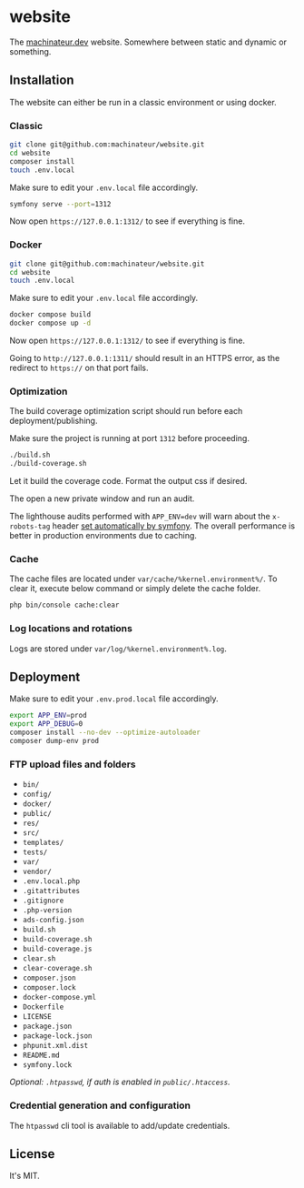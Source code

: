 # website

The [machinateur.dev](https://machinateur.dev/) website. Somewhere between static and dynamic or something.

## Installation

The website can either be run in a classic environment or using docker.

### Classic

```bash
git clone git@github.com:machinateur/website.git
cd website
composer install
touch .env.local
```

Make sure to edit your `.env.local` file accordingly.

```bash
symfony serve --port=1312
```

Now open `https://127.0.0.1:1312/` to see if everything is fine.

### Docker

```bash
git clone git@github.com:machinateur/website.git
cd website
touch .env.local
```

Make sure to edit your `.env.local` file accordingly.

```bash
docker compose build
docker compose up -d
```

Now open `https://127.0.0.1:1312/` to see if everything is fine.

Going to `http://127.0.0.1:1311/` should result in an HTTPS error, as the redirect to `https://` on that port fails.

### Optimization

The build coverage optimization script should run before each deployment/publishing.

Make sure the project is running at port `1312` before proceeding.

```bash
./build.sh
./build-coverage.sh
```

Let it build the coverage code. Format the output css if desired.

The open a new private window and run an audit.

The lighthouse audits performed with `APP_ENV=dev` will warn about the `x-robots-tag` header
[set automatically by symfony](https://symfony.com/doc/current/reference/configuration/framework.html#disallow-search-engine-index).
The overall performance is better in production environments due to caching.

### Cache

The cache files are located under `var/cache/%kernel.environment%/`. To clear it, execute below command or simply delete
the cache folder.

```bash
php bin/console cache:clear
```

### Log locations and rotations

Logs are stored under `var/log/%kernel.environment%.log`.

## Deployment

Make sure to edit your `.env.prod.local` file accordingly.

```bash
export APP_ENV=prod
export APP_DEBUG=0
composer install --no-dev --optimize-autoloader
composer dump-env prod
```

### FTP upload files and folders

* `bin/`
* `config/`
* `docker/`
* `public/`
* `res/`
* `src/`
* `templates/`
* `tests/`
* `var/`
* `vendor/`
* `.env.local.php`
* `.gitattributes`
* `.gitignore`
* `.php-version`
* `ads-config.json`
* `build.sh`
* `build-coverage.sh`
* `build-coverage.js`
* `clear.sh`
* `clear-coverage.sh`
* `composer.json`
* `composer.lock`
* `docker-compose.yml`
* `Dockerfile`
* `LICENSE`
* `package.json`
* `package-lock.json`
* `phpunit.xml.dist`
* `README.md`
* `symfony.lock`

*Optional: `.htpasswd`, if auth is enabled in `public/.htaccess`.*

### Credential generation and configuration

The `htpasswd` cli tool is available to add/update credentials.

## License

It's MIT.

